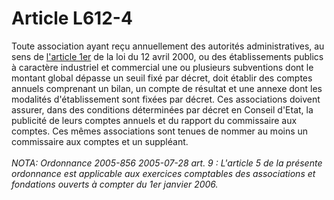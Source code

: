 # Article L612-4

Toute association ayant reçu annuellement des autorités administratives, au sens de <a href='/affichTexteArticle.do?cidTexte=JORFTEXT000000215117&idArticle=LEGIARTI000006529184&dateTexte=&categorieLien=cid' title='Loi n°2000-321 du 12 avril 2000 - art. 1 (V)'>l'article 1er</a> de la loi du 12 avril 2000, ou des établissements publics à caractère industriel et commercial une ou plusieurs subventions dont le montant global dépasse un seuil fixé par décret, doit établir des comptes annuels comprenant un bilan, un compte de résultat et une annexe dont les modalités d'établissement sont fixées par décret. Ces associations doivent assurer, dans des conditions déterminées par décret en Conseil d'Etat, la publicité de leurs comptes annuels et du rapport du commissaire aux comptes. Ces mêmes associations sont tenues de nommer au moins un commissaire aux comptes et un suppléant.<br/><br/><i>NOTA:  Ordonnance 2005-856 2005-07-28 art. 9 : L'article 5 de la présente ordonnance est applicable aux exercices comptables des associations et fondations ouverts à compter du 1er janvier 2006.</i>